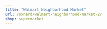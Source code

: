 ```yaml
---
title: "Walmart Neighborhood Market"
url: /oxnard/walmart-neighborhood-market-2/
shop: supermarket
---
```

